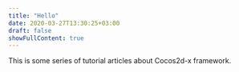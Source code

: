 ```yaml
---
title: "Hello"
date: 2020-03-27T13:30:25+03:00
draft: false
showFullContent: true
---
```



This is some series of tutorial articles about Cocos2d-x framework.



